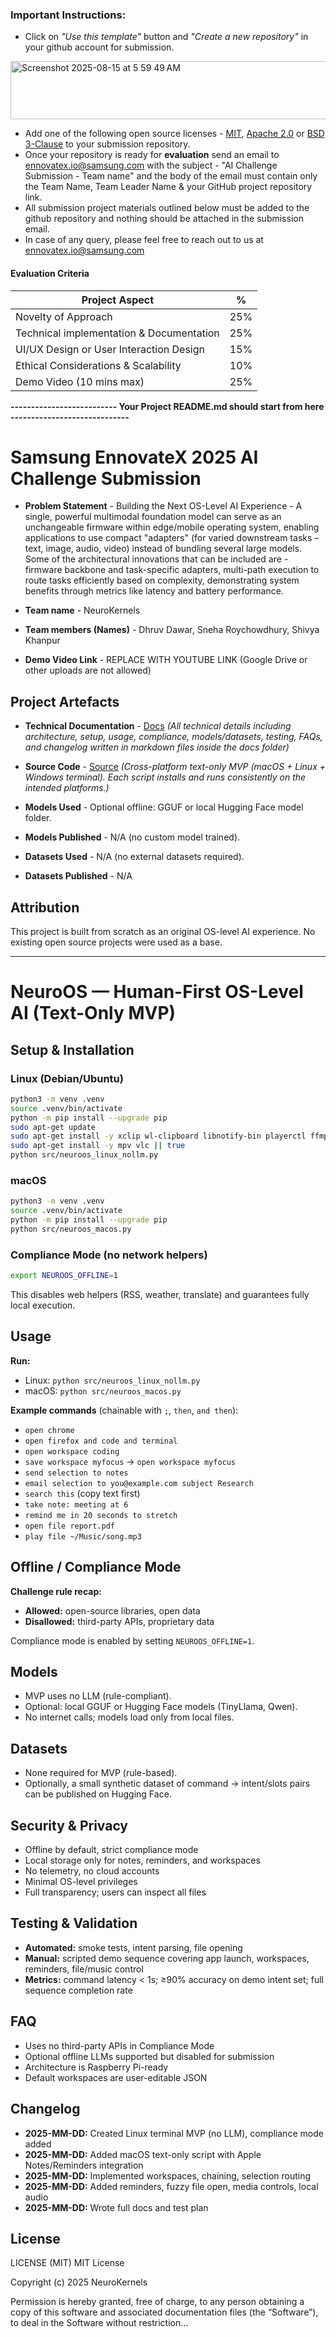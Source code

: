 ### **Important Instructions**:  
- Click on *"Use this template"* button and *"Create a new repository"* in your github account for submission.
<img width="1262" height="93" alt="Screenshot 2025-08-15 at 5 59 49 AM" src="https://github.com/user-attachments/assets/b72d5afd-ba07-4da1-ac05-a373b3168b6a" />

- Add one of the following open source licenses - [MIT](https://opensource.org/licenses/MIT), [Apache 2.0](https://opensource.org/licenses/Apache-2.0) or [BSD 3-Clause](https://opensource.org/licenses/BSD-3-Clause) to your submission repository. 
- Once your repository is ready for **evaluation** send an email to ennovatex.io@samsung.com with the subject - "AI Challenge Submission - Team name" and the body of the email must contain only the Team Name, Team Leader Name & your GitHub project repository link.
- All submission project materials outlined below must be added to the github repository and nothing should be attached in the submission email.
- In case of any query, please feel free to reach out to us at ennovatex.io@samsung.com

#### Evaluation Criteria

| Project Aspect | % |
| --- | --- |
| Novelty of Approach | 25% |
| Technical implementation & Documentation | 25% |
| UI/UX Design or User Interaction Design | 15% |
| Ethical Considerations & Scalability | 10% |
| Demo Video (10 mins max) | 25% |

**-------------------------- Your Project README.md should start from here -----------------------------**

# Samsung EnnovateX 2025 AI Challenge Submission

* **Problem Statement** - Building the Next OS-Level AI Experience - A single, powerful multimodal foundation model can serve as an unchangeable firmware within edge/mobile operating system, enabling applications to use compact "adapters" (for varied downstream tasks – text, image, audio, video) instead of bundling several large models. Some of the architectural innovations that can be included are - firmware backbone and task-specific adapters, multi-path execution to route tasks efficiently based on complexity, demonstrating system benefits through metrics like latency and battery performance.

* **Team name** - NeuroKernels

* **Team members (Names)** - Dhruv Dawar, Sneha Roychowdhury, Shivya Khanpur

* **Demo Video Link** - REPLACE WITH YOUTUBE LINK (Google Drive or other uploads are not allowed)

## Project Artefacts

* **Technical Documentation** - [Docs](./docs/) *(All technical details including architecture, setup, usage, compliance, models/datasets, testing, FAQs, and changelog written in markdown files inside the docs folder)*

* **Source Code** - [Source](./src/) *(Cross-platform text-only MVP (macOS + Linux + Windows terminal). Each script installs and runs consistently on the intended platforms.)*

* **Models Used** - Optional offline: GGUF or local Hugging Face model folder. 

* **Models Published** - N/A (no custom model trained).

* **Datasets Used** - N/A (no external datasets required).

* **Datasets Published** - N/A

## Attribution

This project is built from scratch as an original OS-level AI experience. No existing open source projects were used as a base.

---

# NeuroOS — Human-First OS-Level AI (Text-Only MVP)

## Setup & Installation

### Linux (Debian/Ubuntu)
```bash
python3 -m venv .venv
source .venv/bin/activate
python -m pip install --upgrade pip
sudo apt-get update
sudo apt-get install -y xclip wl-clipboard libnotify-bin playerctl ffmpeg xdg-utils || true
sudo apt-get install -y mpv vlc || true
python src/neuroos_linux_nollm.py
```

### macOS
```bash
python3 -m venv .venv
source .venv/bin/activate
python -m pip install --upgrade pip
python src/neuroos_macos.py
```

### Compliance Mode (no network helpers)
```bash
export NEUROOS_OFFLINE=1
```
This disables web helpers (RSS, weather, translate) and guarantees fully local execution.  


## Usage

**Run:**
- Linux: `python src/neuroos_linux_nollm.py`
- macOS: `python src/neuroos_macos.py`

**Example commands** (chainable with `;`, `then`, `and then`):
- `open chrome`
- `open firefox and code and terminal`
- `open workspace coding`
- `save workspace myfocus` → `open workspace myfocus`
- `send selection to notes`
- `email selection to you@example.com subject Research`
- `search this` (copy text first)
- `take note: meeting at 6`
- `remind me in 20 seconds to stretch`
- `open file report.pdf`
- `play file ~/Music/song.mp3`


## Offline / Compliance Mode

**Challenge rule recap:**
- **Allowed:** open-source libraries, open data
- **Disallowed:** third-party APIs, proprietary data

Compliance mode is enabled by setting `NEUROOS_OFFLINE=1`.  


## Models

- MVP uses no LLM (rule-compliant).
- Optional: local GGUF or Hugging Face models (TinyLlama, Qwen).
- No internet calls; models load only from local files.


## Datasets

- None required for MVP (rule-based).
- Optionally, a small synthetic dataset of command → intent/slots pairs can be published on Hugging Face.


## Security & Privacy

- Offline by default, strict compliance mode
- Local storage only for notes, reminders, and workspaces
- No telemetry, no cloud accounts
- Minimal OS-level privileges
- Full transparency; users can inspect all files



## Testing & Validation

- **Automated:** smoke tests, intent parsing, file opening
- **Manual:** scripted demo sequence covering app launch, workspaces, reminders, file/music control
- **Metrics:** command latency < 1s; ≥90% accuracy on demo intent set; full sequence completion rate



## FAQ

- Uses no third-party APIs in Compliance Mode
- Optional offline LLMs supported but disabled for submission
- Architecture is Raspberry Pi-ready
- Default workspaces are user-editable JSON



## Changelog

- **2025-MM-DD:** Created Linux terminal MVP (no LLM), compliance mode added
- **2025-MM-DD:** Added macOS text-only script with Apple Notes/Reminders integration
- **2025-MM-DD:** Implemented workspaces, chaining, selection routing
- **2025-MM-DD:** Added reminders, fuzzy file open, media controls, local audio
- **2025-MM-DD:** Wrote full docs and test plan



## License

LICENSE (MIT)
MIT License

Copyright (c) 2025 NeuroKernels

Permission is hereby granted, free of charge, to any person obtaining a copy
of this software and associated documentation files (the “Software”), to deal
in the Software without restriction...
